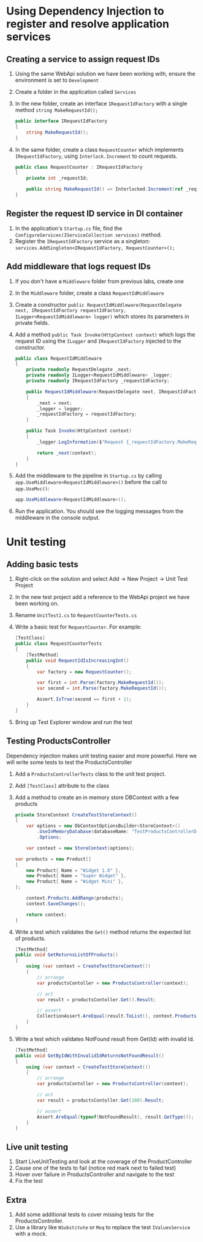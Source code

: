 # Using Dependency Injection to register and resolve application services

## Creating a service to assign request IDs
1. Using the same WebApi solution we have been working with, ensure the environment is set to `Development`
1. Create a folder in the application called `Services`
1. In the new folder, create an interface `IRequestIdFactory` with a single method `string MakeRequestId();`
    ```cs
    public interface IRequestIdFactory
    {
        string MakeRequestId();
    }
    ```

1. In the same folder, create a class `RequestCounter` which implements `IRequestIdFactory`, using `Interlock.Increment` to count requests.
    ```cs
    public class RequestCounter : IRequestIdFactory
    {
        private int _requestId;

        public string MakeRequestId() => Interlocked.Increment(ref _requestId).ToString();
    }
    ```

## Register the request ID service in DI container
1. In the application's `Startup.cs` file, find the `ConfigureServices(IServiceCollection services)` method.
1. Register the `IRequestIdFactory` service as a singleton: `services.AddSingleton<IRequestIdFactory, RequestCounter>();`

## Add middleware that logs request IDs
1. If you don't have a `Middleware` folder from previous labs, create one
1. In the `Middleware` folder, create a class `RequestIdMiddleware`
1. Create a constructor `public RequestIdMiddleware(RequestDelegate next, IRequestIdFactory requestIdFactory, ILogger<RequestIdMiddleware> logger)` which stores its parameters in private fields.
1. Add a method `public Task Invoke(HttpContext context)` which logs the request ID using the `ILogger` and `IRequestIdFactory` injected to the constructor.
    ```cs
    public class RequestIdMiddleware
    {
        private readonly RequestDelegate _next;
        private readonly ILogger<RequestIdMiddleware> _logger;
        private readonly IRequestIdFactory _requestIdFactory;

        public RequestIdMiddleware(RequestDelegate next, IRequestIdFactory requestIdFactory, ILogger<RequestIdMiddleware> logger)
        {
            _next = next;
            _logger = logger;
            _requestIdFactory = requestIdFactory;
        }

        public Task Invoke(HttpContext context)
        {
            _logger.LogInformation($"Request {_requestIdFactory.MakeRequestId()} executing.");

            return _next(context);
        }
    }
    ```

6. Add the middleware to the pipeline in `Startup.cs` by calling `app.UseMiddleware<RequestIdMiddleware>()` before the call to `app.UseMvc()`:
    ```cs
    app.UseMiddleware<RequestIdMiddleware>();
    ```

7. Run the application. You should see the logging messages from the middleware in the console output.

# Unit testing

## Adding basic tests

1. Right-click on the solution and select Add -> New Project -> Unit Test Project
1. In the new test project add a reference to the WebApi project we have been working on.
1. Rename `UnitTest1.cs` to `RequestCounterTests.cs`
1. Write a basic test for `RequestCounter`. For example:

    ```cs
    [TestClass]
    public class RequestCounterTests
    {
        [TestMethod]
        public void RequestIdIsIncreasingInt()
        {
            var factory = new RequestCounter();

            var first = int.Parse(factory.MakeRequestId());
            var second = int.Parse(factory.MakeRequestId());

            Assert.IsTrue(second == first + 1);
        }
    }
    ```
1. Bring up Test Explorer window and run the test

## Testing ProductsController

Dependency injection makes unit testing easier and more powerful. Here we will write some tests to test the ProductsController

1. Add a `ProductsControllerTests` class to the unit test project.

1. Add `[TestClass]` attribute to the class

1. Add a method to create an in memory store DBContext with a few products
    ```cs
    private StoreContext CreateTestStoreContext()
    {
        var options = new DbContextOptionsBuilder<StoreContext>()
            .UseInMemoryDatabase(databaseName: "TestProductsControllerDatabase")
            .Options;

        var context = new StoreContext(options);

    var products = new Product[]
    {
        new Product{ Name = "Widget 1.0" },
        new Product{ Name = "Super Widget" },
        new Product{ Name = "Widget Mini" },
    };

        context.Products.AddRange(products);
        context.SaveChanges();

        return context;
    }
    ```

1. Write a test which validates the `Get()` method returns the expected list of products.
    ```cs
    [TestMethod]
    public void GetReturnsListOfProducts()
    {
        using (var context = CreateTestStoreContext())
        {
            // arrange
            var productsContoller = new ProductsController(context);

            // act
            var result = productsContoller.Get().Result;

            // assert
            CollectionAssert.AreEqual(result.ToList(), context.Products.ToList());
        }
    }
    ```

1. Write a test which validates NotFound result from Get(Id) with invalid Id.
    ```cs
    [TestMethod]
    public void GetByIdWithInvalidIdReturnsNotFoundResult()
    {
        using (var context = CreateTestStoreContext())
        {
            // arrange
            var productsContoller = new ProductsController(context);

            // act
            var result = productsContoller.Get(100).Result;

            // assert
            Assert.AreEqual(typeof(NotFoundResult), result.GetType());
        }
    }
    ```

## Live unit testing
1. Start LiveUnitTesting and look at the coverage of the ProductController
1. Cause one of the tests to fail (notice red mark next to failed test)
1. Hover over failure in ProductsController and navigate to the test
1. Fix the test

## Extra
1. Add some additional tests to cover missing tests for the ProductsController.
1. Use a library like `NSubstitute` or `Moq` to replace the test `IValuesService` with a mock.